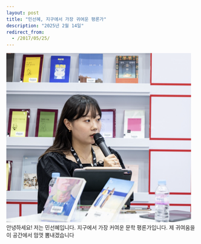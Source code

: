 ```yaml
---
layout: post
title: "민선혜, 지구에서 가장 귀여운 평론가"
description: "2025년 2월 14일"
redirect_from:
  - /2017/05/25/
---
```

<img src="/assets/images/profile.png" alt="Profile Picture" class="profile-img">
안녕하세요! 저는 민선혜입니다. 
지구에서 가장 커여운 문학 평론가입니다.
제 귀여움을 이 공간에서 맘껏 뽐내겠습니다
